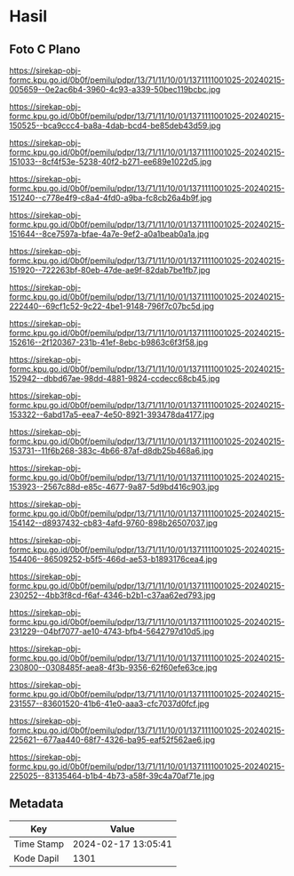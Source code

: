 # Hasil

## Foto C Plano

https://sirekap-obj-formc.kpu.go.id/0b0f/pemilu/pdpr/13/71/11/10/01/1371111001025-20240215-005659--0e2ac6b4-3960-4c93-a339-50bec119bcbc.jpg

https://sirekap-obj-formc.kpu.go.id/0b0f/pemilu/pdpr/13/71/11/10/01/1371111001025-20240215-150525--bca9ccc4-ba8a-4dab-bcd4-be85deb43d59.jpg

https://sirekap-obj-formc.kpu.go.id/0b0f/pemilu/pdpr/13/71/11/10/01/1371111001025-20240215-151033--8cf4f53e-5238-40f2-b271-ee689e1022d5.jpg

https://sirekap-obj-formc.kpu.go.id/0b0f/pemilu/pdpr/13/71/11/10/01/1371111001025-20240215-151240--c778e4f9-c8a4-4fd0-a9ba-fc8cb26a4b9f.jpg

https://sirekap-obj-formc.kpu.go.id/0b0f/pemilu/pdpr/13/71/11/10/01/1371111001025-20240215-151644--8ce7597a-bfae-4a7e-9ef2-a0a1beab0a1a.jpg

https://sirekap-obj-formc.kpu.go.id/0b0f/pemilu/pdpr/13/71/11/10/01/1371111001025-20240215-151920--722263bf-80eb-47de-ae9f-82dab7be1fb7.jpg

https://sirekap-obj-formc.kpu.go.id/0b0f/pemilu/pdpr/13/71/11/10/01/1371111001025-20240215-222440--69cf1c52-9c22-4be1-9148-796f7c07bc5d.jpg

https://sirekap-obj-formc.kpu.go.id/0b0f/pemilu/pdpr/13/71/11/10/01/1371111001025-20240215-152616--2f120367-231b-41ef-8ebc-b9863c6f3f58.jpg

https://sirekap-obj-formc.kpu.go.id/0b0f/pemilu/pdpr/13/71/11/10/01/1371111001025-20240215-152942--dbbd67ae-98dd-4881-9824-ccdecc68cb45.jpg

https://sirekap-obj-formc.kpu.go.id/0b0f/pemilu/pdpr/13/71/11/10/01/1371111001025-20240215-153322--6abd17a5-eea7-4e50-8921-393478da4177.jpg

https://sirekap-obj-formc.kpu.go.id/0b0f/pemilu/pdpr/13/71/11/10/01/1371111001025-20240215-153731--11f6b268-383c-4b66-87af-d8db25b468a6.jpg

https://sirekap-obj-formc.kpu.go.id/0b0f/pemilu/pdpr/13/71/11/10/01/1371111001025-20240215-153923--2567c88d-e85c-4677-9a87-5d9bd416c903.jpg

https://sirekap-obj-formc.kpu.go.id/0b0f/pemilu/pdpr/13/71/11/10/01/1371111001025-20240215-154142--d8937432-cb83-4afd-9760-898b26507037.jpg

https://sirekap-obj-formc.kpu.go.id/0b0f/pemilu/pdpr/13/71/11/10/01/1371111001025-20240215-154406--86509252-b5f5-466d-ae53-b1893176cea4.jpg

https://sirekap-obj-formc.kpu.go.id/0b0f/pemilu/pdpr/13/71/11/10/01/1371111001025-20240215-230252--4bb3f8cd-f6af-4346-b2b1-c37aa62ed793.jpg

https://sirekap-obj-formc.kpu.go.id/0b0f/pemilu/pdpr/13/71/11/10/01/1371111001025-20240215-231229--04bf7077-ae10-4743-bfb4-5642797d10d5.jpg

https://sirekap-obj-formc.kpu.go.id/0b0f/pemilu/pdpr/13/71/11/10/01/1371111001025-20240215-230800--0308485f-aea8-4f3b-9356-62f60efe63ce.jpg

https://sirekap-obj-formc.kpu.go.id/0b0f/pemilu/pdpr/13/71/11/10/01/1371111001025-20240215-231557--83601520-41b6-41e0-aaa3-cfc7037d0fcf.jpg

https://sirekap-obj-formc.kpu.go.id/0b0f/pemilu/pdpr/13/71/11/10/01/1371111001025-20240215-225621--677aa440-68f7-4326-ba95-eaf52f562ae6.jpg

https://sirekap-obj-formc.kpu.go.id/0b0f/pemilu/pdpr/13/71/11/10/01/1371111001025-20240215-225025--83135464-b1b4-4b73-a58f-39c4a70af71e.jpg


## Metadata

| Key        | Value               |
| ---------- | ------------------- |
| Time Stamp | 2024-02-17 13:05:41 |
| Kode Dapil | 1301                |



